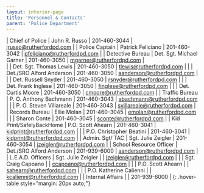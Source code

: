 ```yaml
---
layout: interior-page
title: 'Personnel & Contacts'
parent: 'Police Department'
---
```


| Chief of Police          | John R. Russo            | 201-460-3044 | jrusso@rutherfordpd.com |
| Police Captain           | Patrick Feliciano        | 201-460-3042 | pfeliciano@rutherfordpd.com  |
| Detective Bureau         | Det. Sgt. Michael Garner | 201-460-3050 | mgarner@rutherfordpd.com |  
|                          | Det. Sgt. Thomas Lewis   | 201-460-3050 | tlewis@rutherfordpd.com |
|                          | Det./SRO Alford Anderson | 201-460-3050 | aanderson@rutherfordpd.com |
|                          | Det. Russell Snyder      | 201-460-3050 | rsnyder@rutherfordpd.com |
|                          | Det. Frank Inglese       | 201-460-3050 | finglese@rutherfordpd.com |
|                          | Det. Curtis Moore        | 201-460-3050 | cmoore@rutherfordpd.com |
| Traffic Bureau           | P. O. Anthony Bachmann   | 201-460-3043 | abachmann@rutherfordpd.com |
|                          | P. O. Steven Villareale  | 201-460-3043 | svillareale@rutherfordpd.com |
| Records Bureau           | Ellie Molan              | 201-460-3045 | emolan@rutherfordpd.com |
|                          | Sharon Conte             | 201-460-3045 | sconte@rutherfordpd.com |
| Kid Print/SafelyBackHome | P.O. Scott Ahearn        | 201-460-3041 | kidprint@rutherfordpd.com |
|                          | P.O. Christopher Beatini | 201-460-3041 | kidprint@rutherfordpd.com |
| Admin. Sgt/ TAC          | Sgt. Julie Zeigler       | 201-460-3054 | jzeigler@rutherfordpd.com |
| School Resource Officer  | Det./SRO Alford Anderson | 201-939-6000 | aanderson@rutherfordpd.com |
| L.E.A.D. Officers        | Sgt. Julie Zeigler       |              | jzeigler@rutherfordpd.com |
|                          | Sgt. Craig Capoano       |              | ccapoano@rutherfordpd.com |
|                          | P.O. Scott Ahearn        |              | sahearn@rutherfordpd.com |
|                          | P.O. Katherine Calienni  |              | kcalienni@rutherfordpd.com |
| Internal Affairs         |                          | 201-939-6000 |
{: .hover-table style="margin: 20px auto;"}
